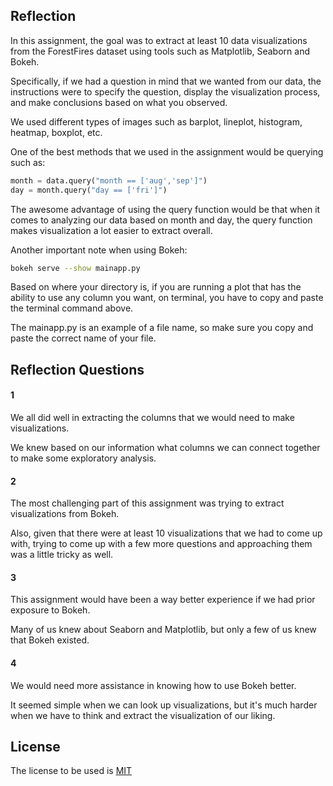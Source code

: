 ## Reflection

In this assignment, the goal was to extract at least 10 data visualizations from the ForestFires dataset using tools such as Matplotlib, Seaborn and Bokeh.

Specifically, if we had a question in mind that we wanted from our data, the instructions were to specify the question, display the visualization process, and make conclusions based on what you observed.

We used different types of images such as barplot, lineplot, histogram, heatmap, boxplot, etc.

One of the best methods that we used in the assignment would be querying such as:

```python
month = data.query("month == ['aug','sep']")
day = month.query("day == ['fri']")
```

The awesome advantage of using the query function would be that when it comes to analyzing our data based on month and day, the query function makes visualization a lot easier to extract overall.

Another important note when using Bokeh:

```bash
bokeh serve --show mainapp.py
```

Based on where your directory is, if you are running a plot that has the ability to use any column you want, on terminal, you have to copy and paste the terminal command above.

The mainapp.py is an example of a file name, so make sure you copy and paste the correct name of your file.



## Reflection Questions

#### 1

We all did well in extracting the columns that we would need to make visualizations.

We knew based on our information what columns we can connect together to make some exploratory analysis.

#### 2

The most challenging part of this assignment was trying to extract visualizations from Bokeh.

Also, given that there were at least 10 visualizations that we had to come up with, trying to come up with a few more questions and approaching them was a little tricky as well.

#### 3

This assignment would have been a way better experience if we had prior exposure to Bokeh. 

Many of us knew about Seaborn and Matplotlib, but only a few of us knew that Bokeh existed.

#### 4

We would need more assistance in knowing how to use Bokeh better. 

It seemed simple when we can look up visualizations, but it's much harder when we have to think and extract the visualization of our liking.


## License

The license to be used is [MIT](https://choosealicense.com/licenses/mit/)
